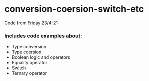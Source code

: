 # conversion-coersion-switch-etc
Code from Friday 23/4-21


### Includes code examples about:
- Type conversion
- Type coersion
- Boolean logic and operators
- Equality operator
- Switch
- Ternary operator
